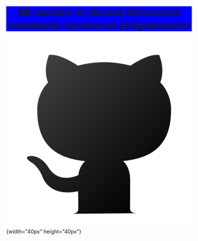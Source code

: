 # <p align="center" style="background-color:blue;">Mi nombre es Gerard Almonacid estudiante tecnico en programacion</p>
![Foto](https://github.com/GerardAlmonacid/GerardAlmonacid/blob/main/github.png){width="40px" height="40px"}
